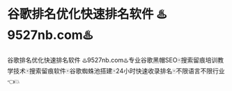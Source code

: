 # 谷歌排名优化快速排名软件 ♨️9527nb.com♨️

谷歌排名优化快速排名软件 ♨️9527nb.com♨️专业谷歌黑帽SEO🀄搜索留痕培训教学技术🀄搜索留痕软件🀄谷歌蜘蛛池搭建🀄24小时快速收录排名🀄不限语言不限行业👈💥